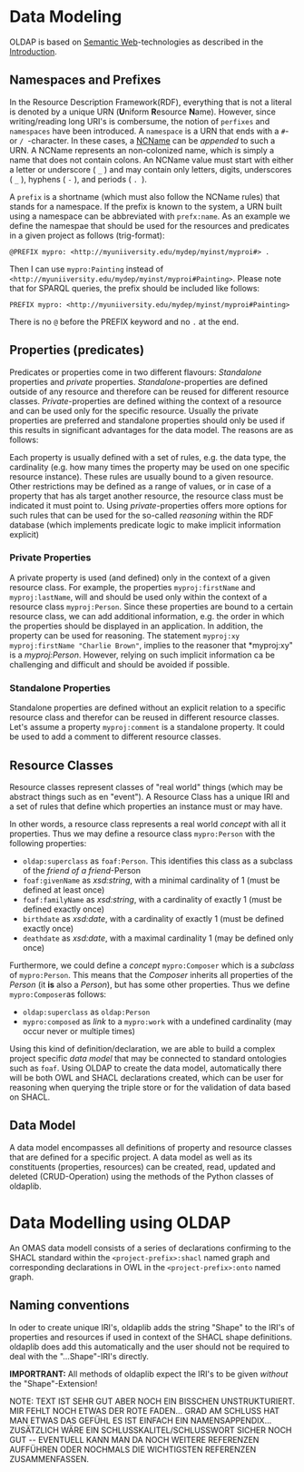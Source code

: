 # Data Modeling

OLDAP is based on [Semantic Web](https://en.wikipedia.org/wiki/Semantic_Web)-technologies as described in the
[Introduction](/#introduction).

## Namespaces and Prefixes

In the Resource Description Framework(RDF), everything that is not a literal is denoted by a unique URN (**U**niform
**R**esource **N**ame). However, since writing/reading long URI's is combersume, the notion of `perfixes` and
`namespaces` have been introduced. A `namespace` is a URN that ends with a `#`- or `/ `-character. In these cases, a
[NCName](https://www.w3.org/TR/xmlschema-2/#NCName) can be _appended_ to such a URN. A NCName represents an
non-colonized name, which is simply a name that does not contain colons. An NCName  value must start with either a
letter or underscore ( `_` ) and may contain only letters, digits, underscores ( `_` ), hyphens ( `-` ), and periods ( `. `).

A `prefix` is a shortname (which must also follow the NCName rules) that stands for a namespace. If the prefix is
known to the system, a URN built using a namespace can be abbreviated with `prefx:name`. As an example we
define the namespae that should be used for the resources and predicates in a given project as follows (trig-format):

```trig
@PREFIX mypro: <http://myuniiversity.edu/mydep/myinst/myproi#> .
```
Then I can use `mypro:Painting` instead of `<http://myuniiversity.edu/mydep/myinst/myproi#Painting>`. Please note
that for SPARQL queries, the prefix should be included like follows:
```sparql
PREFIX mypro: <http://myuniiversity.edu/mydep/myinst/myproi#Painting>
```
There is no `@` before the PREFIX keyword and no `.` at the end.

## Properties (predicates)

Predicates or properties come in two different flavours: _Standalone_ properties and _private_ properties.
_Standalone_-properties are defined outside of any resource and therefore can be reused for different resource classes.
_Private_-properties are defined withing the context of a resource and can be used only for the specific resource.
Usually the private properties are preferred and
standalone properties should only be used if this results in significant advantages for the data model. The
reasons are as follows:

Each property is usually defined with a set of rules, e.g. the data type, the cardinality (e.g. how many times the
property may be used on one specific resource instance). These rules are usually bound to a given resource.
Other restrictions may be defined as a range of values, or in case of a property that
has als target another resource, the resource class must be indicated it must point to. Using _private_-properties offers
more options for such rules that can be used for the so-called _reasoning_ within the RDF database (which implements
predicate logic to make implicit information explicit)

### Private Properties
A private property is used (and defined) only in the context of a given resource class. For example, the properties
`myproj:firstName` and `myproj:lastName`, will and should be used only within the context of a resource class
`myproj:Person`. Since these properties are bound to a certain resource class, we can add additional information, e.g.
the order in which the properties should be displayed in an application. In addition, the property can be used for
reasoning. The statement ```myproj:xy myproj:firstName "Charlie Brown"```, implies to the reasoner that *myproj:xy"
is a *myproj:Person*. However, relying on such implicit information ca be challenging and difficult and should be
avoided if possible.

### Standalone Properties
Standalone properties are defined without an explicit relation to a specific resource class and therefor can be
reused in different resource classes. Let's assume a property `myproj:comment` is a standalone property. It could be
used to add a comment to different resource classes.

## Resource Classes
Resource classes represent classes of "real world" things (which may be abstract things such as en "event"). A
Resource Class has a unique IRI and a set of rules that define which properties an instance must or may have.

In other words, a resource class represents a real world _concept_ with all it properties. Thus we may define
a resource class `mypro:Person` with the following properties:

- `oldap:superclass` as `foaf:Person`. This identifies this class as a subclass of the _friend of a friend_-Person
- `foaf:givenName` as _xsd:string_, with a minimal cardinality of 1 (must be defined at least once)
- `foaf:familyName` as _xsd:string_, with a cardinality of exactly 1 (must be defined exactly once)
- `birthdate` as _xsd:date_, with a cardinality of exactly 1 (must be defined exactly once)
- `deathdate` as _xsd:date_, with a maximal cardinality 1 (may be defined only once)

Furthermore, we could define a _concept_ `mypro:Composer` which is a _subclass_ of `mypro:Person`. This means
that the _Composer_ inherits all properties of the _Person_ (it **is** also a _Person_), but has some other properties.
Thus we define `mypro:Composer`as follows:

- `oldap:superclass` as `oldap:Person`
- `mypro:composed` as _link_ to a `mypro:work` with a undefined cardinality (may occur never or multiple times)

Using this kind of definition/declaration, we are able to build a complex project specific _data model_ that may
be connected to standard ontologies such as `foaf`. Using OLDAP to create the data model, automatically there
will be both OWL and SHACL declarations created, which can be user for reasoning when querying the triple store or
for the validation of data based on SHACL.

## Data Model
A data model encompasses all definitions of property and resource classes that are defined for a specific project.
A data model as well as its constituents (properties, resources) can be created, read, updated and deleted
(CRUD-Operation) using the methods of the Python classes of oldaplib. 

# Data Modelling using OLDAP
An OMAS data modell consists of a series of declarations confirming to the SHACL standard within the
`<project-prefix>:shacl` named graph and corresponding declarations in OWL in the `<project-prefix>:onto` named
graph.

## Naming conventions
In oder to create unique IRI's, oldaplib adds the string "Shape" to the IRI's of properties and resources if used
in context of the SHACL shape definitions. oldaplib does add this automatically and the user should not be required to
deal with the "...Shape"-IRI's directly.

**IMPORTRANT:** All methods of oldaplib expect the IRI's to be given *without* the "Shape"-Extension!

NOTE: TEXT IST SEHR GUT ABER NOCH EIN BISSCHEN UNSTRUKTURIERT. MIR FEHLT NOCH ETWAS DER ROTE FADEN... GRAD AM SCHLUSS
HAT MAN ETWAS DAS GEFÜHL ES IST EINFACH EIN NAMENSAPPENDIX... ZUSÄTZLICH WÄRE EIN SCHLUSSKALITEL/SCHLUSSWORT SICHER NOCH GUT
 -- EVENTUELL KANN MAN DA NOCH WEITERE REFERENZEN AUFFÜHREN ODER NOCHMALS DIE WICHTIGSTEN REFERENZEN ZUSAMMENFASSEN.


